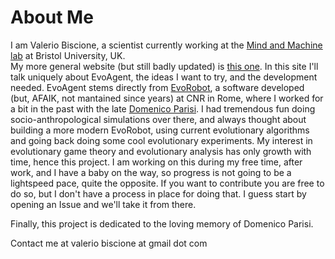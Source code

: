 # About Me 
I am Valerio Biscione, a scientist currently working at the [Mind and Machine lab][1] at Bristol University, UK.  
My more general website (but still badly updated) is [this one][2].
In this site I'll talk uniquely about EvoAgent, the ideas I want to try, and the development needed. 
EvoAgent stems directly from [EvoRobot][3], a software developed (but, AFAIK, not mantained since years) at CNR in Rome, where I worked for a bit in the past with the late [Domenico Parisi][4]. I had tremendous fun doing socio-anthropological simulations over there, and always thought about building a more modern EvoRobot, using current evolutionary algorithms and going back doing some cool evolutionary experiments. My interest in evolutionary game theory and evolutionary analysis has only growth with time, hence this project. 
I am working on this during my free time, after work, and I have a baby on the way, so progress is not going to be a lightspeed pace, quite the opposite. 
If you want to contribute you are free to do so, but I don't have a process in place for doing that. I guess start by opening an Issue and we'll take it from there.

Finally, this project is dedicated to the loving memory of Domenico Parisi.

Contact me at valerio biscione at gmail dot com

[1]: https://mindandmachine.blogs.bristol.ac.uk/people/
[2]: http://valeriobiscione.com/
[3]: http://laral.istc.cnr.it/evorobotstar/
[4]: https://www.istc.cnr.it/people/domenico-parisi
